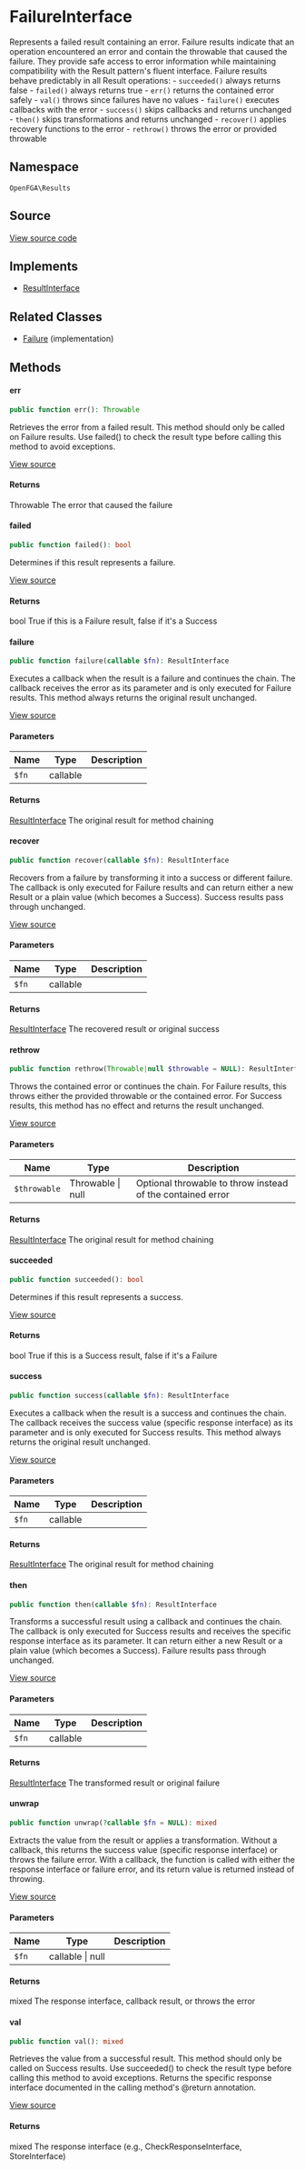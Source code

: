 # FailureInterface

Represents a failed result containing an error. Failure results indicate that an operation encountered an error and contain the throwable that caused the failure. They provide safe access to error information while maintaining compatibility with the Result pattern&#039;s fluent interface. Failure results behave predictably in all Result operations: - `succeeded()` always returns false - `failed()` always returns true - `err()` returns the contained error safely - `val()` throws since failures have no values - `failure()` executes callbacks with the error - `success()` skips callbacks and returns unchanged - `then()` skips transformations and returns unchanged - `recover()` applies recovery functions to the error - `rethrow()` throws the error or provided throwable

## Namespace
`OpenFGA\Results`

## Source
[View source code](https://github.com/evansims/openfga-php/blob/main/src/Results/FailureInterface.php)

## Implements
* [ResultInterface](ResultInterface.md)

## Related Classes
* [Failure](Results/Failure.md) (implementation)



## Methods

                                                                                                                                    
#### err


```php
public function err(): Throwable
```

Retrieves the error from a failed result. This method should only be called on Failure results. Use failed() to check the result type before calling this method to avoid exceptions.

[View source](https://github.com/evansims/openfga-php/blob/main/src/Results/ResultInterface.php#L71)


#### Returns
Throwable
 The error that caused the failure

#### failed


```php
public function failed(): bool
```

Determines if this result represents a failure.

[View source](https://github.com/evansims/openfga-php/blob/main/src/Results/ResultInterface.php#L78)


#### Returns
bool
 True if this is a Failure result, false if it&#039;s a Success

#### failure


```php
public function failure(callable $fn): ResultInterface
```

Executes a callback when the result is a failure and continues the chain. The callback receives the error as its parameter and is only executed for Failure results. This method always returns the original result unchanged.

[View source](https://github.com/evansims/openfga-php/blob/main/src/Results/ResultInterface.php#L89)

#### Parameters
| Name | Type | Description |
|------|------|-------------|
| `$fn` | callable |  |

#### Returns
[ResultInterface](ResultInterface.md)
 The original result for method chaining

#### recover


```php
public function recover(callable $fn): ResultInterface
```

Recovers from a failure by transforming it into a success or different failure. The callback is only executed for Failure results and can return either a new Result or a plain value (which becomes a Success). Success results pass through unchanged.

[View source](https://github.com/evansims/openfga-php/blob/main/src/Results/ResultInterface.php#L100)

#### Parameters
| Name | Type | Description |
|------|------|-------------|
| `$fn` | callable |  |

#### Returns
[ResultInterface](ResultInterface.md)
 The recovered result or original success

#### rethrow


```php
public function rethrow(Throwable|null $throwable = NULL): ResultInterface
```

Throws the contained error or continues the chain. For Failure results, this throws either the provided throwable or the contained error. For Success results, this method has no effect and returns the result unchanged.

[View source](https://github.com/evansims/openfga-php/blob/main/src/Results/ResultInterface.php#L114)

#### Parameters
| Name | Type | Description |
|------|------|-------------|
| `$throwable` | Throwable &#124; null | Optional throwable to throw instead of the contained error |

#### Returns
[ResultInterface](ResultInterface.md)
 The original result for method chaining

#### succeeded


```php
public function succeeded(): bool
```

Determines if this result represents a success.

[View source](https://github.com/evansims/openfga-php/blob/main/src/Results/ResultInterface.php#L121)


#### Returns
bool
 True if this is a Success result, false if it&#039;s a Failure

#### success


```php
public function success(callable $fn): ResultInterface
```

Executes a callback when the result is a success and continues the chain. The callback receives the success value (specific response interface) as its parameter and is only executed for Success results. This method always returns the original result unchanged.

[View source](https://github.com/evansims/openfga-php/blob/main/src/Results/ResultInterface.php#L132)

#### Parameters
| Name | Type | Description |
|------|------|-------------|
| `$fn` | callable |  |

#### Returns
[ResultInterface](ResultInterface.md)
 The original result for method chaining

#### then


```php
public function then(callable $fn): ResultInterface
```

Transforms a successful result using a callback and continues the chain. The callback is only executed for Success results and receives the specific response interface as its parameter. It can return either a new Result or a plain value (which becomes a Success). Failure results pass through unchanged.

[View source](https://github.com/evansims/openfga-php/blob/main/src/Results/ResultInterface.php#L144)

#### Parameters
| Name | Type | Description |
|------|------|-------------|
| `$fn` | callable |  |

#### Returns
[ResultInterface](ResultInterface.md)
 The transformed result or original failure

#### unwrap


```php
public function unwrap(?callable $fn = NULL): mixed
```

Extracts the value from the result or applies a transformation. Without a callback, this returns the success value (specific response interface) or throws the failure error. With a callback, the function is called with either the response interface or failure error, and its return value is returned instead of throwing.

[View source](https://github.com/evansims/openfga-php/blob/main/src/Results/ResultInterface.php#L159)

#### Parameters
| Name | Type | Description |
|------|------|-------------|
| `$fn` | callable &#124; null |  |

#### Returns
mixed
 The response interface, callback result, or throws the error

#### val


```php
public function val(): mixed
```

Retrieves the value from a successful result. This method should only be called on Success results. Use succeeded() to check the result type before calling this method to avoid exceptions. Returns the specific response interface documented in the calling method&#039;s @return annotation.

[View source](https://github.com/evansims/openfga-php/blob/main/src/Results/ResultInterface.php#L172)


#### Returns
mixed
 The response interface (e.g., CheckResponseInterface, StoreInterface)

